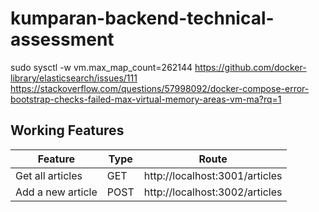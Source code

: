 # kumparan-backend-technical-assessment
sudo sysctl -w vm.max_map_count=262144
https://github.com/docker-library/elasticsearch/issues/111
https://stackoverflow.com/questions/57998092/docker-compose-error-bootstrap-checks-failed-max-virtual-memory-areas-vm-ma?rq=1
## Working Features

Feature | Type | Route
------------ | ------------- | -------------
Get all articles | GET | http://localhost:3001/articles
Add a new article | POST | http://localhost:3002/articles
